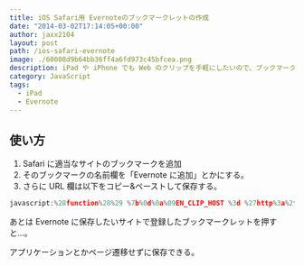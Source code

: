 ```yaml
---
title: iOS Safari用 Evernoteのブックマークレットの作成
date: "2014-03-02T17:14:05+00:00"
author: jaxx2104
layout: post
path: /ios-safari-evernote
image: ./60008d9b64bb36ff4a6fd973c45bfcea.png
description: iPad や iPhone でも Web のクリップを手軽にしたいので、ブックマークレットを用意した、快適な Evernote Life を。
category: JavaScript
tags:
  - iPad
  - Evernote
---
```


## 使い方

1.  Safari に適当なサイトのブックマークを追加
2.  そのブックマークの名前欄を「Evernote に追加」とかにする。
3.  さらに URL 欄は以下をコピー&ペーストして保存する。

```js
javascript:%28function%28%29 %7b%0d%0a%09EN_CLIP_HOST %3d %27http%3a%2f%2fwww%2eevernote%2ecom%27%3b%0d%0a%09try %7b%0d%0a%09%09var x %3d document%2ecreateElement%28%27SCRIPT%27%29%3b%0d%0a%09%09x%2etype %3d %27text%2fjavascript%27%3b%0d%0a%09%09x%2esrc %3d EN_CLIP_HOST %2b %27%2fpublic%2fbookmarkClipper%2ejs%3f%27 %2b %28new Date%28%29%2egetTime%28%29 %2f 100000%29%3b%0d%0a%09%09document%2egetElementsByTagName%28%27head%27%29%5b0%5d%2eappendChild%28x%29%3b%0d%0a%09%7d catch%28e%29 %7b%0d%0a%09%09location%2ehref %3d EN_CLIP_HOST %2b %27%2fclip%2eaction%3furl%3d%27 %2b encodeURIComponent%28location%2ehref%29 %2b %27%26title%3d%27 %2b encodeURIComponent%28document%2etitle%29%3b%0d%0a%09%7d%0d%0a%7d%29%28%29%3b
```

あとは Evernote に保存したいサイトで登録したブックマークレットを押すと…。

アプリケーションとかページ遷移せずに保存できる。
